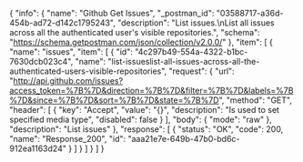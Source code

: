 {
  "info": {
    "name": "Github Get Issues",
    "_postman_id": "03588717-a36d-454b-ad72-d142c1795243",
    "description": "List issues.\nList all issues across all the authenticated user's visible repositories.",
    "schema": "https://schema.getpostman.com/json/collection/v2.0.0/"
  },
  "item": [
    {
      "name": "issues",
      "item": [
        {
          "id": "4c297b49-554a-4322-b1bc-7630dcb023c4",
          "name": "list-issueslist-all-issues-across-all-the-authenticated-users-visible-repositories",
          "request": {
            "url": "http://api.github.com/issues?access_token=%7B%7D&direction=%7B%7D&filter=%7B%7D&labels=%7B%7D&since=%7B%7D&sort=%7B%7D&state=%7B%7D",
            "method": "GET",
            "header": [
              {
                "key": "Accept",
                "value": "{}",
                "description": "Is used to set specified media type",
                "disabled": false
              }
            ],
            "body": {
              "mode": "raw"
            },
            "description": "List issues"
          },
          "response": [
            {
              "status": "OK",
              "code": 200,
              "name": "Response_200",
              "id": "aaa21e7e-649b-47b0-bd6c-912ea1163d24"
            }
          ]
        }
      ]
    }
  ]
}